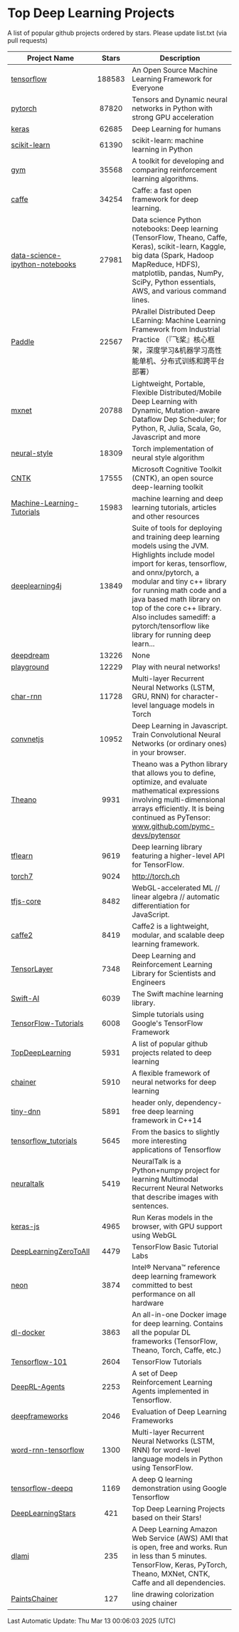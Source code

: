 # Top Deep Learning Projects
A list of popular github projects ordered by stars.
Please update list.txt (via pull requests)

|Project Name| Stars | Description |
| ---------- |:-----:| ----------- |
| [tensorflow](https://github.com/tensorflow/tensorflow) | 188583 | An Open Source Machine Learning Framework for Everyone |
| [pytorch](https://github.com/pytorch/pytorch) | 87820 | Tensors and Dynamic neural networks in Python with strong GPU acceleration |
| [keras](https://github.com/keras-team/keras) | 62685 | Deep Learning for humans |
| [scikit-learn](https://github.com/scikit-learn/scikit-learn) | 61390 | scikit-learn: machine learning in Python |
| [gym](https://github.com/openai/gym) | 35568 | A toolkit for developing and comparing reinforcement learning algorithms. |
| [caffe](https://github.com/BVLC/caffe) | 34254 | Caffe: a fast open framework for deep learning. |
| [data-science-ipython-notebooks](https://github.com/donnemartin/data-science-ipython-notebooks) | 27981 | Data science Python notebooks: Deep learning (TensorFlow, Theano, Caffe, Keras), scikit-learn, Kaggle, big data (Spark, Hadoop MapReduce, HDFS), matplotlib, pandas, NumPy, SciPy, Python essentials, AWS, and various command lines. |
| [Paddle](https://github.com/PaddlePaddle/Paddle) | 22567 | PArallel Distributed Deep LEarning: Machine Learning Framework from Industrial Practice （『飞桨』核心框架，深度学习&机器学习高性能单机、分布式训练和跨平台部署） |
| [mxnet](https://github.com/apache/mxnet) | 20788 | Lightweight, Portable, Flexible Distributed/Mobile Deep Learning with Dynamic, Mutation-aware Dataflow Dep Scheduler; for Python, R, Julia, Scala, Go, Javascript and more |
| [neural-style](https://github.com/jcjohnson/neural-style) | 18309 | Torch implementation of neural style algorithm |
| [CNTK](https://github.com/microsoft/CNTK) | 17555 | Microsoft Cognitive Toolkit (CNTK), an open source deep-learning toolkit |
| [Machine-Learning-Tutorials](https://github.com/ujjwalkarn/Machine-Learning-Tutorials) | 15983 | machine learning and deep learning tutorials, articles and other resources  |
| [deeplearning4j](https://github.com/deeplearning4j/deeplearning4j) | 13849 | Suite of tools for deploying and training deep learning models using the JVM. Highlights include model import for keras, tensorflow, and onnx/pytorch, a modular and tiny c++ library for running math code and a java based math library on top of the core c++ library. Also includes samediff: a pytorch/tensorflow like library for running deep learn... |
| [deepdream](https://github.com/google/deepdream) | 13226 | None |
| [playground](https://github.com/tensorflow/playground) | 12229 | Play with neural networks! |
| [char-rnn](https://github.com/karpathy/char-rnn) | 11728 | Multi-layer Recurrent Neural Networks (LSTM, GRU, RNN) for character-level language models in Torch |
| [convnetjs](https://github.com/karpathy/convnetjs) | 10952 | Deep Learning in Javascript. Train Convolutional Neural Networks (or ordinary ones) in your browser. |
| [Theano](https://github.com/Theano/Theano) | 9931 | Theano was a Python library that allows you to define, optimize, and evaluate mathematical expressions involving multi-dimensional arrays efficiently. It is being continued as PyTensor: www.github.com/pymc-devs/pytensor |
| [tflearn](https://github.com/tflearn/tflearn) | 9619 | Deep learning library featuring a higher-level API for TensorFlow. |
| [torch7](https://github.com/torch/torch7) | 9024 | http://torch.ch |
| [tfjs-core](https://github.com/tensorflow/tfjs-core) | 8482 | WebGL-accelerated ML // linear algebra // automatic differentiation for JavaScript. |
| [caffe2](https://github.com/facebookarchive/caffe2) | 8419 | Caffe2 is a lightweight, modular, and scalable deep learning framework. |
| [TensorLayer](https://github.com/tensorlayer/TensorLayer) | 7348 | Deep Learning and Reinforcement Learning Library for Scientists and Engineers  |
| [Swift-AI](https://github.com/Swift-AI/Swift-AI) | 6039 | The Swift machine learning library. |
| [TensorFlow-Tutorials](https://github.com/nlintz/TensorFlow-Tutorials) | 6008 | Simple tutorials using Google's TensorFlow Framework |
| [TopDeepLearning](https://github.com/aymericdamien/TopDeepLearning) | 5931 | A list of popular github projects related to deep learning |
| [chainer](https://github.com/chainer/chainer) | 5910 | A flexible framework of neural networks for deep learning |
| [tiny-dnn](https://github.com/tiny-dnn/tiny-dnn) | 5891 | header only, dependency-free deep learning framework in C++14 |
| [tensorflow_tutorials](https://github.com/pkmital/tensorflow_tutorials) | 5645 | From the basics to slightly more interesting applications of Tensorflow |
| [neuraltalk](https://github.com/karpathy/neuraltalk) | 5419 | NeuralTalk is a Python+numpy project for learning Multimodal Recurrent Neural Networks that describe images with sentences. |
| [keras-js](https://github.com/transcranial/keras-js) | 4965 | Run Keras models in the browser, with GPU support using WebGL |
| [DeepLearningZeroToAll](https://github.com/hunkim/DeepLearningZeroToAll) | 4479 | TensorFlow Basic Tutorial Labs |
| [neon](https://github.com/NervanaSystems/neon) | 3874 | Intel® Nervana™ reference deep learning framework committed to best performance on all hardware |
| [dl-docker](https://github.com/floydhub/dl-docker) | 3863 | An all-in-one Docker image for deep learning. Contains all the popular DL frameworks (TensorFlow, Theano, Torch, Caffe, etc.) |
| [Tensorflow-101](https://github.com/sjchoi86/Tensorflow-101) | 2604 | TensorFlow Tutorials |
| [DeepRL-Agents](https://github.com/awjuliani/DeepRL-Agents) | 2253 | A set of Deep Reinforcement Learning Agents implemented in Tensorflow. |
| [deepframeworks](https://github.com/zer0n/deepframeworks) | 2046 | Evaluation of Deep Learning Frameworks |
| [word-rnn-tensorflow](https://github.com/hunkim/word-rnn-tensorflow) | 1300 | Multi-layer Recurrent Neural Networks (LSTM, RNN) for word-level language models in Python using TensorFlow. |
| [tensorflow-deepq](https://github.com/siemanko/tensorflow-deepq) | 1169 | A deep Q learning demonstration using Google Tensorflow |
| [DeepLearningStars](https://github.com/hunkim/DeepLearningStars) | 421 | Top Deep Learning Projects based on their Stars! |
| [dlami](https://github.com/ritchieng/dlami) | 235 | A Deep Learning Amazon Web Service (AWS) AMI that is open, free and works. Run in less than 5 minutes. TensorFlow, Keras, PyTorch, Theano, MXNet, CNTK, Caffe and all dependencies. |
| [PaintsChainer](https://github.com/taizan/PaintsChainer) | 127 | line drawing colorization using chainer |

Last Automatic Update: Thu Mar 13 00:06:03 2025 (UTC)
